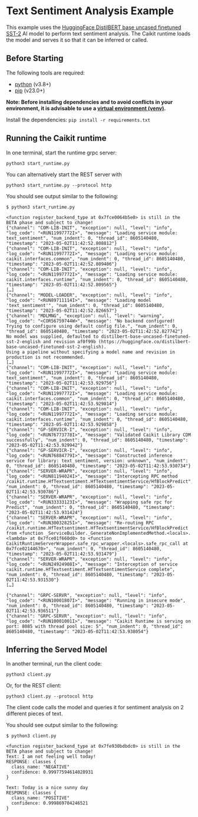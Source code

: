 # Text Sentiment Analysis Example

This example uses the [HuggingFace DistilBERT base uncased finetuned SST-2](https://huggingface.co/distilbert-base-uncased-finetuned-sst-2-english) AI model to perform text sentiment analysis. The Caikit runtime loads the model and serves it so that it can be inferred or called.

## Before Starting

The following tools are required:

- [python](https://www.python.org) (v3.8+)
- [pip](https://pypi.org/project/pip/) (v23.0+)

**Note: Before installing dependencies and to avoid conflicts in your environment, it is advisable to use a [virtual environment (venv)](https://docs.python.org/3/library/venv.html).**

Install the dependencies: `pip install -r requirements.txt`

## Running the Caikit runtime

In one terminal, start the runtime grpc server:

```shell
python3 start_runtime.py
```

You can alternatively start the REST server with
```shell
python3 start_runtime.py --protocol http
```

You should see output similar to the following:

```command
$ python3 start_runtime.py   

<function register_backend_type at 0x7fce0064b5e0> is still in the BETA phase and subject to change!
{"channel": "COM-LIB-INIT", "exception": null, "level": "info", "log_code": "<RUN11997772I>", "message": "Loading service module: text_sentiment", "num_indent": 0, "thread_id": 8605140480, "timestamp": "2023-05-02T11:42:52.808812"}
{"channel": "COM-LIB-INIT", "exception": null, "level": "info", "log_code": "<RUN11997772I>", "message": "Loading service module: caikit.interfaces.common", "num_indent": 0, "thread_id": 8605140480, "timestamp": "2023-05-02T11:42:52.809406"}
{"channel": "COM-LIB-INIT", "exception": null, "level": "info", "log_code": "<RUN11997772I>", "message": "Loading service module: caikit.interfaces.runtime", "num_indent": 0, "thread_id": 8605140480, "timestamp": "2023-05-02T11:42:52.809565"}
[…]
{"channel": "MODEL-LOADER", "exception": null, "level": "info", "log_code": "<RUN89711114I>", "message": "Loading model 'text_sentiment'", "num_indent": 0, "thread_id": 8605140480, "timestamp": "2023-05-02T11:42:52.826657"}
{"channel": "MDLMNG", "exception": null, "level": "warning", "log_code": "<COR56759744W>", "message": "No backend configured! Trying to configure using default config file.", "num_indent": 0, "thread_id": 8605140480, "timestamp": "2023-05-02T11:42:52.827742"}
No model was supplied, defaulted to distilbert-base-uncased-finetuned-sst-2-english and revision af0f99b (https://huggingface.co/distilbert-base-uncased-finetuned-sst-2-english).
Using a pipeline without specifying a model name and revision in production is not recommended.
[…]
{"channel": "COM-LIB-INIT", "exception": null, "level": "info", "log_code": "<RUN11997772I>", "message": "Loading service module: text_sentiment", "num_indent": 0, "thread_id": 8605140480, "timestamp": "2023-05-02T11:42:53.929756"}
{"channel": "COM-LIB-INIT", "exception": null, "level": "info", "log_code": "<RUN11997772I>", "message": "Loading service module: caikit.interfaces.common", "num_indent": 0, "thread_id": 8605140480, "timestamp": "2023-05-02T11:42:53.929814"}
{"channel": "COM-LIB-INIT", "exception": null, "level": "info", "log_code": "<RUN11997772I>", "message": "Loading service module: caikit.interfaces.runtime", "num_indent": 0, "thread_id": 8605140480, "timestamp": "2023-05-02T11:42:53.929858"}
{"channel": "GP-SERVICR-I", "exception": null, "level": "info", "log_code": "<RUN76773778I>", "message": "Validated Caikit Library CDM successfully", "num_indent": 0, "thread_id": 8605140480, "timestamp": "2023-05-02T11:42:53.929942"}
{"channel": "GP-SERVICR-I", "exception": null, "level": "info", "log_code": "<RUN76884779I>", "message": "Constructed inference service for library: text_sentiment, version: unknown", "num_indent": 0, "thread_id": 8605140480, "timestamp": "2023-05-02T11:42:53.930734"}
{"channel": "SERVER-WRAPR", "exception": null, "level": "info", "log_code": "<RUN81194024I>", "message": "Intercepting RPC method /caikit.runtime.HfTextsentiment.HfTextsentimentService/HfBlockPredict", "num_indent": 0, "thread_id": 8605140480, "timestamp": "2023-05-02T11:42:53.930786"}
{"channel": "SERVER-WRAPR", "exception": null, "level": "info", "log_code": "<RUN33333123I>", "message": "Wrapping safe rpc for Predict", "num_indent": 0, "thread_id": 8605140480, "timestamp": "2023-05-02T11:42:53.931424"}
{"channel": "SERVER-WRAPR", "exception": null, "level": "info", "log_code": "<RUN30032825I>", "message": "Re-routing RPC /caikit.runtime.HfTextsentiment.HfTextsentimentService/HfBlockPredict from <function _ServiceBuilder._GenerateNonImplementedMethod.<locals>.<lambda> at 0x7fce01f660d0> to <function CaikitRuntimeServerWrapper.safe_rpc_wrapper.<locals>.safe_rpc_call at 0x7fce02144670>", "num_indent": 0, "thread_id": 8605140480, "timestamp": "2023-05-02T11:42:53.931479"}
{"channel": "SERVER-WRAPR", "exception": null, "level": "info", "log_code": "<RUN24924908I>", "message": "Interception of service caikit.runtime.HfTextsentiment.HfTextsentimentService complete", "num_indent": 0, "thread_id": 8605140480, "timestamp": "2023-05-02T11:42:53.931530"}
[…]

{"channel": "GRPC-SERVR", "exception": null, "level": "info", "log_code": "<RUN10001807I>", "message": "Running in insecure mode", "num_indent": 0, "thread_id": 8605140480, "timestamp": "2023-05-02T11:42:53.936511"}
{"channel": "GRPC-SERVR", "exception": null, "level": "info", "log_code": "<RUN10001001I>", "message": "Caikit Runtime is serving on port: 8085 with thread pool size: 5", "num_indent": 0, "thread_id": 8605140480, "timestamp": "2023-05-02T11:42:53.938054"}
```

## Inferring the Served Model

In another terminal, run the client code:

```shell
python3 client.py
```
Or, for the REST client:
```shell
python3 client.py --protocol http
```

The client code calls the model and queries it for sentiment analysis on 2 different pieces of text.

You should see output similar to the following:

```command
$ python3 client.py

<function register_backend_type at 0x7fe930bdbdc0> is still in the BETA phase and subject to change!
Text: I am not feeling well today!
RESPONSE: classes {
  class_name: "NEGATIVE"
  confidence: 0.99977594614028931
}

Text: Today is a nice sunny day
RESPONSE: classes {
  class_name: "POSITIVE"
  confidence: 0.999869704246521
}
```
